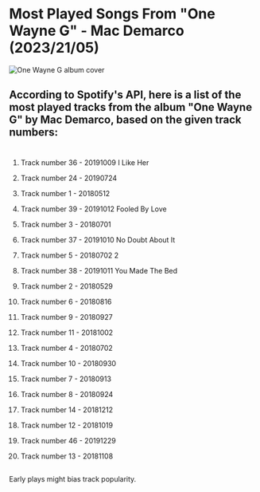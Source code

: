 
  

# Most Played Songs From "One Wayne G" - Mac Demarco (2023/21/05)

![One Wayne G album cover](https://i.imgur.com/CI3De7m.jpg)

## According to Spotify's API, here is a list of the most played tracks from the album "One Wayne G" by Mac Demarco, based on the given track numbers:

#

01. Track number 36 - 20191009 I Like Her

02. Track number 24 - 20190724

03. Track number 1 - 20180512

04. Track number 39 - 20191012 Fooled By Love

05. Track number 3 - 20180701

06. Track number 37 - 20191010 No Doubt About It

07. Track number 5 - 20180702 2

08. Track number 38 - 20191011 You Made The Bed

09. Track number 2 - 20180529

10. Track number 6 - 20180816

11. Track number 9 - 20180927

12. Track number 11 - 20181002

13. Track number 4 - 20180702

14. Track number 10 - 20180930

15. Track number 7 - 20180913

16. Track number 8 - 20180924

17. Track number 14 - 20181212

18. Track number 12 - 20181019

19. Track number 46 - 20191229

20. Track number 13 - 20181108

  

##

Early plays might bias track popularity.